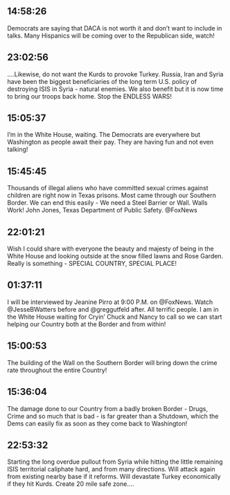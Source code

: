 ## 14:58:26
Democrats are saying that DACA is not worth it and don’t want to include in talks. Many Hispanics will be coming over to the Republican side, watch!
## 23:02:56
....Likewise, do not want the Kurds to provoke Turkey. Russia, Iran and Syria have been the biggest beneficiaries of the long term U.S. policy of destroying ISIS in Syria - natural enemies. We also benefit but it is now time to bring our troops back home. Stop the ENDLESS WARS!
## 15:05:37
I’m in the White House, waiting. The Democrats are everywhere but Washington as people await their pay. They are having fun and not even talking!
## 15:45:45
Thousands of illegal aliens who have committed sexual crimes against children are right now in Texas prisons. Most came through our Southern Border. We can end this easily - We need a Steel Barrier or Wall. Walls Work! John Jones, Texas Department of Public Safety.  @FoxNews
## 22:01:21
Wish I could share with everyone the beauty and majesty of being in the White House and looking outside at the snow filled lawns and Rose Garden. Really is something - SPECIAL COUNTRY, SPECIAL PLACE!
## 01:37:11
I will be interviewed by Jeanine Pirro at 9:00 P.M. on @FoxNews. Watch @JesseBWatters before and @greggutfeld after. All terrific people. I am in the White House waiting for Cryin’ Chuck and Nancy to call so we can start helping our Country both at the Border and from within!
## 15:00:53
The building of the Wall on the Southern Border will bring down the crime rate throughout the entire Country!
## 15:36:04
The damage done to our Country from a badly broken Border - Drugs, Crime and so much that is bad - is far greater than a Shutdown, which the Dems can easily fix as soon as they come back to Washington!
## 22:53:32
Starting the long overdue pullout from Syria while hitting the little remaining ISIS territorial caliphate hard, and from many directions. Will attack again from existing nearby base if it reforms. Will devastate Turkey economically if they hit Kurds. Create 20 mile safe zone....
